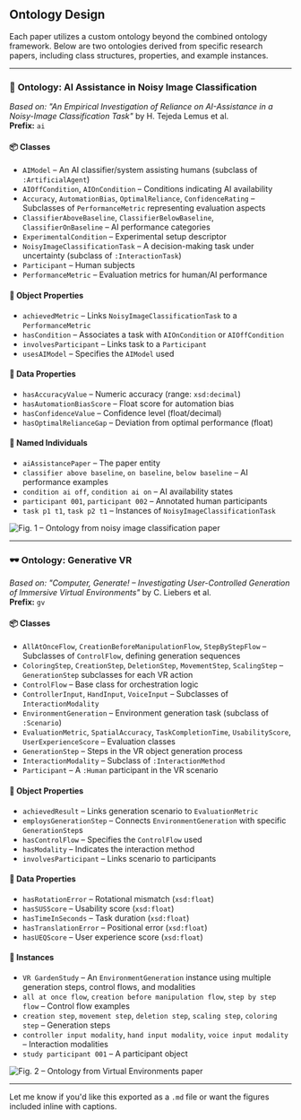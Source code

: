 
## Ontology Design

Each paper utilizes a custom ontology beyond the combined ontology framework. Below are two ontologies derived from specific research papers, including class structures, properties, and example instances.

---

### 🧠 **Ontology: AI Assistance in Noisy Image Classification**
*Based on:* _"An Empirical Investigation of Reliance on AI-Assistance in a Noisy-Image Classification Task"_ by H. Tejeda Lemus et al.  
**Prefix:** `ai`

#### 📦 Classes
- `AIModel` – An AI classifier/system assisting humans (subclass of `:ArtificialAgent`)
- `AIOffCondition`, `AIOnCondition` – Conditions indicating AI availability
- `Accuracy`, `AutomationBias`, `OptimalReliance`, `ConfidenceRating` – Subclasses of `PerformanceMetric` representing evaluation aspects
- `ClassifierAboveBaseline`, `ClassifierBelowBaseline`, `ClassifierOnBaseline` – AI performance categories
- `ExperimentalCondition` – Experimental setup descriptor
- `NoisyImageClassificationTask` – A decision-making task under uncertainty (subclass of `:InteractionTask`)
- `Participant` – Human subjects
- `PerformanceMetric` – Evaluation metrics for human/AI performance

#### 🔗 Object Properties
- `achievedMetric` – Links `NoisyImageClassificationTask` to a `PerformanceMetric`
- `hasCondition` – Associates a task with `AIOnCondition` or `AIOffCondition`
- `involvesParticipant` – Links task to a `Participant`
- `usesAIModel` – Specifies the `AIModel` used

#### 🔢 Data Properties
- `hasAccuracyValue` – Numeric accuracy (range: `xsd:decimal`)
- `hasAutomationBiasScore` – Float score for automation bias
- `hasConfidenceValue` – Confidence level (float/decimal)
- `hasOptimalRelianceGap` – Deviation from optimal performance (float)

#### 👤 Named Individuals
- `aiAssistancePaper` – The paper entity
- `classifier above baseline`, `on baseline`, `below baseline` – AI performance examples
- `condition ai off`, `condition ai on` – AI availability states
- `participant 001`, `participant 002` – Annotated human participants
- `task p1 t1`, `task p2 t1` – Instances of `NoisyImageClassificationTask`

![Fig. 1 – Ontology from noisy image classification paper](#) <!-- (Add actual image path if available) -->

---

### 🕶️ **Ontology: Generative VR**
*Based on:* _"Computer, Generate! – Investigating User-Controlled Generation of Immersive Virtual Environments"_ by C. Liebers et al.  
**Prefix:** `gv`

#### 📦 Classes
- `AllAtOnceFlow`, `CreationBeforeManipulationFlow`, `StepByStepFlow` – Subclasses of `ControlFlow`, defining generation sequences
- `ColoringStep`, `CreationStep`, `DeletionStep`, `MovementStep`, `ScalingStep` – `GenerationStep` subclasses for each VR action
- `ControlFlow` – Base class for orchestration logic
- `ControllerInput`, `HandInput`, `VoiceInput` – Subclasses of `InteractionModality`
- `EnvironmentGeneration` – Environment generation task (subclass of `:Scenario`)
- `EvaluationMetric`, `SpatialAccuracy`, `TaskCompletionTime`, `UsabilityScore`, `UserExperienceScore` – Evaluation classes
- `GenerationStep` – Steps in the VR object generation process
- `InteractionModality` – Subclass of `:InteractionMethod`
- `Participant` – A `:Human` participant in the VR scenario

#### 🔗 Object Properties
- `achievedResult` – Links generation scenario to `EvaluationMetric`
- `employsGenerationStep` – Connects `EnvironmentGeneration` with specific `GenerationStep`s
- `hasControlFlow` – Specifies the `ControlFlow` used
- `hasModality` – Indicates the interaction method
- `involvesParticipant` – Links scenario to participants

#### 🔢 Data Properties
- `hasRotationError` – Rotational mismatch (`xsd:float`)
- `hasSUSScore` – Usability score (`xsd:float`)
- `hasTimeInSeconds` – Task duration (`xsd:float`)
- `hasTranslationError` – Positional error (`xsd:float`)
- `hasUEQScore` – User experience score (`xsd:float`)

#### 👤 Instances
- `VR GardenStudy` – An `EnvironmentGeneration` instance using multiple generation steps, control flows, and modalities
- `all at once flow`, `creation before manipulation flow`, `step by step flow` – Control flow examples
- `creation step`, `movement step`, `deletion step`, `scaling step`, `coloring step` – Generation steps
- `controller input modality`, `hand input modality`, `voice input modality` – Interaction modalities
- `study participant 001` – A participant object

![Fig. 2 – Ontology from Virtual Environments paper](#) <!-- (Add actual image path if available) -->

---

Let me know if you'd like this exported as a `.md` file or want the figures included inline with captions.
